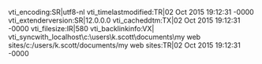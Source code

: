 vti_encoding:SR|utf8-nl
vti_timelastmodified:TR|02 Oct 2015 19:12:31 -0000
vti_extenderversion:SR|12.0.0.0
vti_cacheddtm:TX|02 Oct 2015 19:12:31 -0000
vti_filesize:IR|580
vti_backlinkinfo:VX|
vti_syncwith_localhost\\c\:\\users\\k.scott\\documents\\my web sites/c\:/users/k.scott/documents/my web sites:TR|02 Oct 2015 19:12:31 -0000
